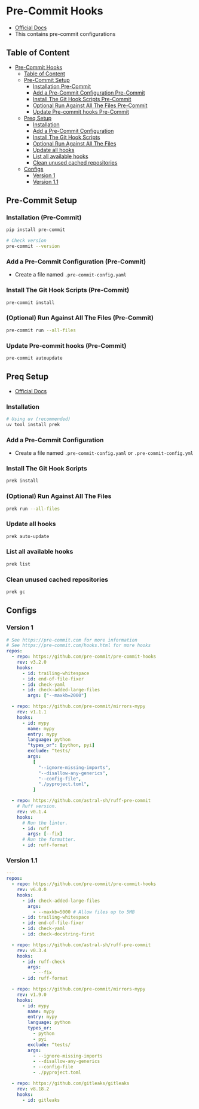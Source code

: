 # Pre-Commit Hooks

- [Official Docs](https://pre-commit.com/)
- This contains pre-commit configurations

## Table of Content
<!-- TOC -->

- [Pre-Commit Hooks](#pre-commit-hooks)
  - [Table of Content](#table-of-content)
  - [Pre-Commit Setup](#pre-commit-setup)
    - [Installation Pre-Commit](#installation-pre-commit)
    - [Add a Pre-Commit Configuration Pre-Commit](#add-a-pre-commit-configuration-pre-commit)
    - [Install The Git Hook Scripts Pre-Commit](#install-the-git-hook-scripts-pre-commit)
    - [Optional Run Against All The Files Pre-Commit](#optional-run-against-all-the-files-pre-commit)
    - [Update Pre-commit hooks Pre-Commit](#update-pre-commit-hooks-pre-commit)
  - [Preq Setup](#preq-setup)
    - [Installation](#installation)
    - [Add a Pre-Commit Configuration](#add-a-pre-commit-configuration)
    - [Install The Git Hook Scripts](#install-the-git-hook-scripts)
    - [Optional Run Against All The Files](#optional-run-against-all-the-files)
    - [Update all hooks](#update-all-hooks)
    - [List all available hooks](#list-all-available-hooks)
    - [Clean unused cached repositories](#clean-unused-cached-repositories)
  - [Configs](#configs)
    - [Version 1](#version-1)
    - [Version 1.1](#version-11)

<!-- /TOC -->

## Pre-Commit Setup

### Installation (Pre-Commit)

```sh
pip install pre-commit

# Check version
pre-commit --version
```

### Add a Pre-Commit Configuration (Pre-Commit)

- Create a file named `.pre-commit-config.yaml`

### Install The Git Hook Scripts (Pre-Commit)

```sh
pre-commit install
```

### (Optional) Run Against All The Files (Pre-Commit)

```sh
pre-commit run --all-files
```

### Update Pre-commit hooks (Pre-Commit)

```sh
pre-commit autoupdate
```

## Preq Setup

- [Official Docs](https://prek.j178.dev/)

### Installation

```sh
# Using uv (recommended)
uv tool install prek
```

### Add a Pre-Commit Configuration

- Create a file named `.pre-commit-config.yaml` or `.pre-commit-config.yml`

### Install The Git Hook Scripts

```sh
prek install
```

### (Optional) Run Against All The Files

```sh
prek run --all-files
```

### Update all hooks

```sh
prek auto-update
```

### List all available hooks

```sh
prek list
```

### Clean unused cached repositories

```sh
prek gc
```

## Configs

### Version 1

```yaml
# See https://pre-commit.com for more information
# See https://pre-commit.com/hooks.html for more hooks
repos:
  - repo: https://github.com/pre-commit/pre-commit-hooks
    rev: v3.2.0
    hooks:
      - id: trailing-whitespace
      - id: end-of-file-fixer
      - id: check-yaml
      - id: check-added-large-files
        args: ["--maxkb=2000"]

  - repo: https://github.com/pre-commit/mirrors-mypy
    rev: v1.1.1
    hooks:
      - id: mypy
        name: mypy
        entry: mypy
        language: python
        "types_or": [python, pyi]
        exclude: ^tests/
        args:
          [
            "--ignore-missing-imports",
            "--disallow-any-generics",
            "--config-file",
            "./pyproject.toml",
          ]

  - repo: https://github.com/astral-sh/ruff-pre-commit
    # Ruff version.
    rev: v0.1.4
    hooks:
      # Run the linter.
      - id: ruff
        args: [--fix]
      # Run the formatter.
      - id: ruff-format

```

### Version 1.1

```yaml
---
repos:
  - repo: https://github.com/pre-commit/pre-commit-hooks
    rev: v6.0.0
    hooks:
      - id: check-added-large-files
        args:
          - --maxkb=5000 # Allow files up to 5MB
      - id: trailing-whitespace
      - id: end-of-file-fixer
      - id: check-yaml
      - id: check-docstring-first

  - repo: https://github.com/astral-sh/ruff-pre-commit
    rev: v0.3.4
    hooks:
      - id: ruff-check
        args:
          - --fix
      - id: ruff-format

  - repo: https://github.com/pre-commit/mirrors-mypy
    rev: v1.9.0
    hooks:
      - id: mypy
        name: mypy
        entry: mypy
        language: python
        types_or:
          - python
          - pyi
        exclude: ^tests/
        args:
          - --ignore-missing-imports
          - --disallow-any-generics
          - --config-file
          - ./pyproject.toml

  - repo: https://github.com/gitleaks/gitleaks
    rev: v8.18.2
    hooks:
      - id: gitleaks

```
